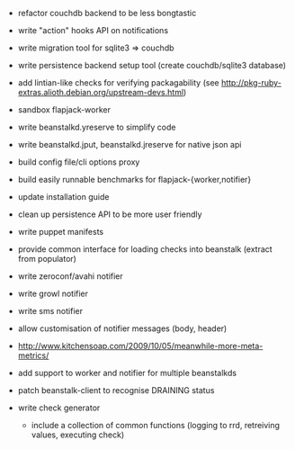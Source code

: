  * refactor couchdb backend to be less bongtastic
 * write "action" hooks API on notifications

 * write migration tool for sqlite3 => couchdb

 * write persistence backend setup tool (create couchdb/sqlite3 database)

 * add lintian-like checks for verifying packagability (see http://pkg-ruby-extras.alioth.debian.org/upstream-devs.html)
 * sandbox flapjack-worker
 * write beanstalkd.yreserve to simplify code
 * write beanstalkd.jput, beanstalkd.jreserve for native json api

 * build config file/cli options proxy
 * build easily runnable benchmarks for flapjack-{worker,notifier}

 * update installation guide
 * clean up persistence API to be more user friendly

 * write puppet manifests
 * provide common interface for loading checks into beanstalk (extract from populator)
 
 * write zeroconf/avahi notifier
 * write growl notifier
 * write sms notifier
 * allow customisation of notifier messages (body, header)

 * http://www.kitchensoap.com/2009/10/05/meanwhile-more-meta-metrics/

 * add support to worker and notifier for multiple beanstalkds
 * patch beanstalk-client to recognise DRAINING status 

 * write check generator
   * include a collection of common functions 
     (logging to rrd, retreiving values, executing check)


